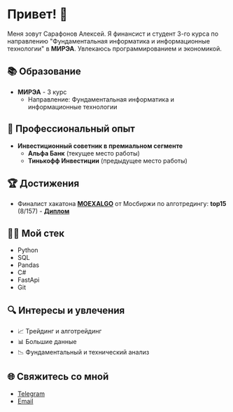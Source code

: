 # Привет! 👋

Меня зовут Сарафонов Алексей. Я финансист и студент 3-го курса по направлению "Фундаментальная информатика и информационные технологии" в **МИРЭА**. Увлекаюсь программированием и экономикой. 

## 📚 Образование

- **МИРЭА** - 3 курс
  - Направление: Фундаментальная информатика и информационные технологии

## 💼 Профессиональный опыт

- **Инвестиционный советник в премиальном сегменте**
  - **Альфа Банк** (текущее место работы)
  - **Тинькофф Инвестиции** (предыдущее место работы)

## 🏆 Достижения

- Финалист хакатона **[MOEXALGO](https://github.com/oganalytics/MOEX-ALGO)** от Мосбиржи по алготредингу: **top15** (8/157) - **[Диплом](https://drive.google.com/file/d/153_vE3F4-4ph8utzRLz1YoNy0-PvBtuN/view?usp=sharing)**


## 👨‍💻 Мой стек
* Python
* SQL
* Pandas
* C#
* FastApi
* Git

## 🔍 Интересы и увлечения

- 📈 Трейдинг и алготрейдинг
- 📊 Большие данные
- 📉 Фундаментальный и технический анализ

## 🌐 Свяжитесь со мной

- [Telegram](https://t.me/oganalytics)
- [Email](lokkicarol@gmail.com)
